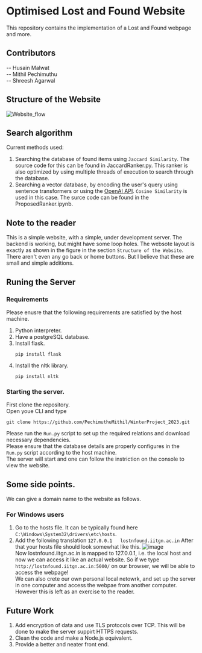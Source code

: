 # Optimised Lost and Found Website
This repository contains the implementation of  a Lost and Found webpage and more.
## Contributors
-- Husain Malwat  
-- Mithil Pechimuthu  
-- Shreesh Agarwal  

## Structure of the Website
![Website_flow](https://github.com/PechimuthuMithil/WinterProject_2023/assets/119656326/fafd3ebf-a111-463a-8030-93e8da596a92)

## Search algorithm  
Current methods used:
1) Searching the database of found items using `Jaccard Similarity`. The source code for this can be found in JaccardRanker.py. This ranker is also optimized by using multiple threads of execution to search through the database.
2) Searching a vector database, by encoding the user's query using sentence transformers or using the [OpenAI API](https://platform.openai.com/docs/guides/embeddings/what-are-embeddings). `Cosine Similarity` is used in this case. The surce code can be found in the ProposedRanker.ipynb.

## Note to the reader
This is a simple website, with a simple, under development server. The backend is working, but might have some loop holes. The websote layout is exactly as shown in the figure in the section `Structure of the Website`. There aren't even any go back or home buttons. But I believe that these are small and simple additions.  

## Runing the Server
### Requirements  
Please enusre that the following requirements are satisfied by the host machine.
1) Python interpreter.
2) Have a postgreSQL database.
3) Install flask.
   ```
   pip install flask
   ```
4) Install the nltk library.
   ```
   pip install nltk
   ```

### Starting the server.
First clone the repository.  
Open youe CLI and type
```
git clone https://github.com/PechimuthuMithil/WinterProject_2023.git
```

Please run the `Run.py` script to set up the required relations and download necessary dependencies.  
Please ensure that the database details are properly configures in the `Run.py` script according to the host machine.  
The server will start and one can follow the instriction on the console to view the website.  

## Some side points.
We can give a domain name to the website as follows. 
### For Windows users
1) Go to the hosts file. It can be typically found here `C:\Windows\System32\drivers\etc\hosts`.
2) Add the following translation
  `127.0.0.1   lostnfound.iitgn.ac.in`
   After that your hosts file should look somewhat like this.
   ![image](https://github.com/PechimuthuMithil/WinterProject_2023/assets/119656326/73e2cae0-ad5f-4484-8731-ecf503e65171)  
Now lostnfound.iitgn.ac.in is mapped to 127.0.0.1, i.e. the local host and now we can access it like an actual website.
So if we type `http://lostnfound.iitgn.ac.in:5000/` on our browser, we will be able to access the webpage!  
We can also crete our own personal local netowrk, and set up the server in one computer and access the webpae from another computer. However this is left as an exercise to the reader.


## Future Work
1) Add encryption of data and use TLS protocols over TCP. This will be done to make the server suppirt HTTPS requests.
2) Clean the code and make a Node.js equivalent.
3) Provide a better and neater front end.
